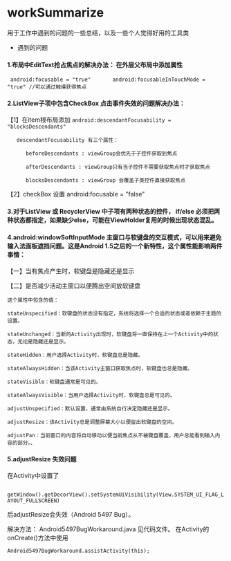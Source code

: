 # workSummarize
用于工作中遇到的问题的一些总结，以及一些个人觉得好用的工具类

- 遇到的问题

#### 1.布局中EditText抢占焦点的解决办法：  在外层父布局中添加属性

` android:focusable = "true"       android:focusableInTouchMode = "true" //可以通过触摸获得焦点`

#### 2.ListView子项中包含CheckBox 点击事件失效的问题解决办法： 

  【1】在item根布局添加 ` android:descendantFocusability = "blocksDescendants" `

       descendantFocusability 有三个属性：
  
          beforeDescendants : viewGroup会优先于子控件获取到焦点
      
          afterDescendants : viewGroup只有当子控件不需要获取焦点时才获取焦点
       
          blocksDescendants : viewGroup 会覆盖子类控件直接获取焦点
  
  【2】checkBox 设置  android:focusable = "false"

#### 3.对于ListView 或 RecyclerView 中子项有两种状态的控件， if/else 必须把两种状态都指定，如果缺少else，可能在ViewHolder复用的时候出现状态混乱。

#### 4.android:windowSoftInputMode  主窗口与软键盘的交互模式，可以用来避免输入法面板遮挡问题。这是Android 1.5之后的一个新特性，这个属性能影响两件事情： 

  【一】当有焦点产生时，软键盘是隐藏还是显示
  
  【二】是否减少活动主窗口以便腾出空间放软键盘
  
    这个属性中包含的值：
   
    stateUnspecified：软键盘的状态没有指定，系统将选择一个合适的状态或者依赖于主题的设置。
    
    stateUnchanged：当新的Activity出现时，软键盘将一直保持在上一个Activity中的状态，无论是隐藏还是显示。
       
    stateHidden：用户选择Activity时，软键盘总是隐藏。
       
    stateAlwaysHidden：当该Activity主窗口获取焦点时，软键盘也总是隐藏。
       
    stateVisible：软键盘通常是可见的。
       
    stateAlwaysVisible：当用户选择Activity时，软键盘总是可见的。
       
    adjustUnspecified：默认设置，通常由系统自行决定隐藏还是显示。
       
    adjustResize：该Activity总是调整屏幕大小以便留出软键盘的空间。
       
    adjustPan：当前窗口的内容将自动移动以便当前焦点从不被键盘覆盖，用户总能看到输入内容的部分。、
    
#### 5.adjustResize 失效问题

在Activity中设置了

` getWindow().getDecorView().setSystemUiVisibility(View.SYSTEM_UI_FLAG_LAYOUT_FULLSCREEN)`  

后adjustResize会失效（Android 5497 Bug）。

解决方法： Android5497BugWorkaround.java 见代码文件。 在Activity的onCreate()方法中使用

` Android5497BugWorkaround.assistActivity(this); `

